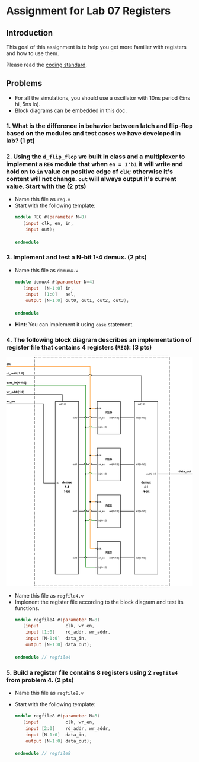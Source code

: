 # Assignment for Lab 07 Registers

## Introduction

This goal of this assignment is to help you get more familier with registers and how to use them.

Please read the [coding standard](coding_standard.md).

## Problems
- For all the simulations, you should use a oscillator with 10ns period (5ns hi, 5ns lo).
- Block diagrams can be embedded in this doc.

### 1. What is the difference in behavior between latch and flip-flop based on the modules and test cases we have developed in lab? **(1 pt)**

### 2. Using the ```d_flip_flop``` we built in class and a multiplexer to implement a ```REG``` module that when ```en = 1'b1``` it will write and hold on to ```in``` value on positive edge of ```clk```; otherwise it's content will not change. ```out``` will always output it's current value. Start with the **(2 pts)**
- Name this file as ```reg.v```
- Start with the following template:
  ```verilog
  module REG #(parameter N=8)
     (input clk, en, in,
      input out);
      
  endmodule
  ```

### 3. Implement and test a N-bit 1-4 demux. **(2 pts)**
- Name this file as ```demux4.v```
  ```verilog
  module demux4 #(parameter N=4) 
     (input  [N-1:0] in,
      input  [1:0]   sel,
      output [N-1:0] out0, out1, out2, out3);
  
  endmodule
  ```
- **Hint**: You can implement it using ```case``` statement.

### 4. The following block diagram describes an implementation of register file that contains 4 registers (```REG```): **(3 pts)**

![](pics/regfile.png)

- Name this file as ```regfile4.v```
- Implenent the register file according to the block diagram and test its functions.
  ```verilog
  module regfile4 #(parameter N=8)
     (input          clk, wr_en,
      input [1:0]    rd_addr, wr_addr,
      input [N-1:0]  data_in,
      output [N-1:0] data_out);
  
  endmodule // regfile4
  ```


### 5. Build a register file contains 8 registers using 2 ```regfile4``` from problem 4. **(2 pts)**
- Name this file as ```regfile8.v```
- Start with the following template:

  ```verilog
  module regfile8 #(parameter N=8)
     (input          clk, wr_en,
      input [2:0]    rd_addr, wr_addr,
      input [N-1:0]  data_in,
      output [N-1:0] data_out);
  
  endmodule // regfile8
  ```

